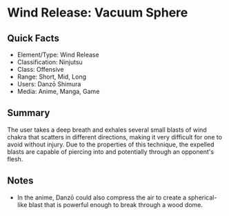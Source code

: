 # Wind Release: Vacuum Sphere

## Quick Facts
- Element/Type: Wind Release
- Classification: Ninjutsu
- Class: Offensive
- Range: Short, Mid, Long
- Users: Danzō Shimura
- Media: Anime, Manga, Game

## Summary
The user takes a deep breath and exhales several small blasts of wind chakra that scatters in different directions, making it very difficult for one to avoid without injury. Due to the properties of this technique, the expelled blasts are capable of piercing into and potentially through an opponent's flesh.

## Notes
- In the anime, Danzō could also compress the air to create a spherical-like blast that is powerful enough to break through a wood dome.
